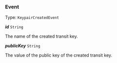 

### Event

Type: `KeypairCreatedEvent`



  
<article>

***id*** `String` 

The name of the created transit key.

</article>
<article>

***publicKey*** `String` 

The value of the public key of the created transit key.

</article>

